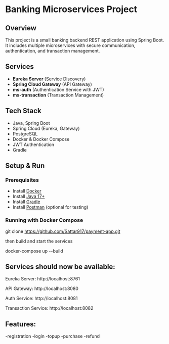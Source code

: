 # Banking Microservices Project

## Overview
This project is a small banking backend REST application using Spring Boot. It includes multiple microservices with secure communication, authentication, and transaction management.

## Services
- **Eureka Server** (Service Discovery)
- **Spring Cloud Gateway** (API Gateway)
- **ms-auth** (Authentication Service with JWT)
- **ms-transaction** (Transaction Management)

## Tech Stack
- Java, Spring Boot
- Spring Cloud (Eureka, Gateway)
- PostgreSQL
- Docker & Docker Compose
- JWT Authentication
- Gradle

## Setup & Run

### Prerequisites
- Install [Docker](https://www.docker.com/)
- Install [Java 17+](https://adoptopenjdk.net/)
- Install [Gradle](https://gradle.org/)
- Install [Postman](https://www.postman.com/) (optional for testing)

### Running with Docker Compose

git clone https://github.com/Sattar917/payment-app.git

then build and start the services

docker-compose up --build


## Services should now be available:

Eureka Server: http://localhost:8761

API Gateway: http://localhost:8080

Auth Service: http://localhost:8081

Transaction Service: http://localhost:8082

## Features:
-registration
-login
-topup
-purchase
-refund



